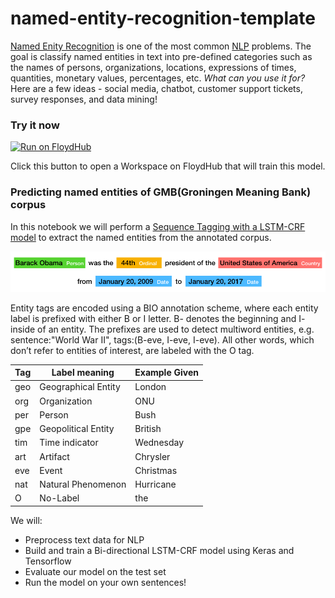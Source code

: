 # named-entity-recognition-template

[Named Enity Recognition](https://en.wikipedia.org/wiki/Named-entity_recognition) is one of the most common [NLP](https://en.wikipedia.org/wiki/Natural-language_processing) problems. The goal is classify named entities in text into pre-defined categories such as the names of persons, organizations, locations, expressions of times, quantities, monetary values, percentages, etc.
*What can you use it for?* Here are a few ideas - social media, chatbot, customer support tickets, survey responses, and data mining!

### Try it now

[![Run on FloydHub](https://s3-us-west-2.amazonaws.com/floydhub-assets/button/button.svg)](https://floydhub.com/run?template=https://github.com/floydhub/named-entity-recognition-template)

Click this button to open a Workspace on FloydHub that will train this model.

### Predicting named entities of GMB(Groningen Meaning Bank) corpus

In this notebook we will perform a [Sequence Tagging with a LSTM-CRF model](https://www.depends-on-the-definition.com/sequence-tagging-lstm-crf/) to extract the named entities from the annotated corpus.

![ner-image](images/ner-image.png)

Entity tags are encoded using a BIO annotation scheme, where each entity label is prefixed with either B or I letter. B- denotes the beginning and I- inside of an entity. The prefixes are used to detect multiword entities, e.g. sentence:"World War II", tags:(B-eve, I-eve, I-eve). All other words, which don’t refer to entities of interest, are labeled with the O tag.

Tag | Label meaning | Example Given
--- | ------------- | -------------
geo | Geographical Entity | London
org | Organization | ONU
per | Person | Bush
gpe | Geopolitical Entity | British
tim | Time indicator | Wednesday
art | Artifact | Chrysler
eve | Event | Christmas
nat | Natural Phenomenon | Hurricane
O | No-Label | the

We will:
- Preprocess text data for NLP
- Build and train a Bi-directional LSTM-CRF model using Keras and Tensorflow
- Evaluate our model on the test set
- Run the model on your own sentences!

